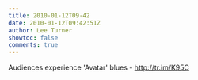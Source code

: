 ```yaml
---
title: 2010-01-12T09-42
date: 2010-01-12T09:42:51Z
author: Lee Turner
showtoc: false
comments: true
---
```


Audiences experience 'Avatar' blues - http://tr.im/K95C

